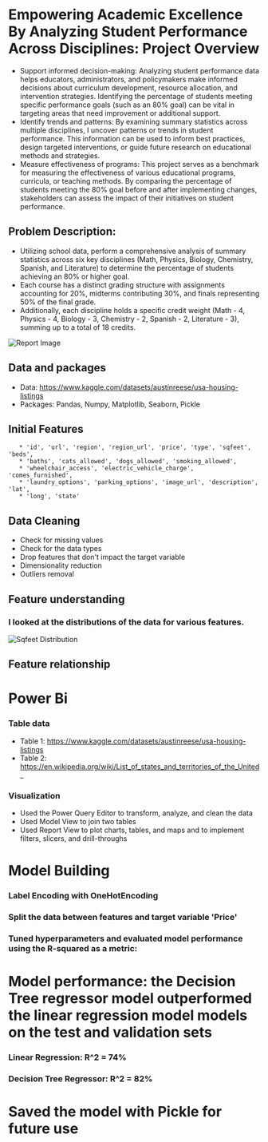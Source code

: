 # Empowering Academic Excellence By Analyzing Student Performance Across Disciplines: Project Overview
* Support informed decision-making: Analyzing student performance data helps educators, administrators, and policymakers make informed decisions about curriculum development, resource allocation, and intervention strategies. Identifying the percentage of students meeting specific performance goals (such as an 80% goal) can be vital in targeting areas that need improvement or additional support.
* Identify trends and patterns: By examining summary statistics across multiple disciplines, I uncover patterns or trends in student performance. This information can be used to inform best practices, design targeted interventions, or guide future research on educational methods and strategies.
* Measure effectiveness of programs: This project serves as a benchmark for measuring the effectiveness of various educational programs, curricula, or teaching methods. By comparing the percentage of students meeting the 80% goal before and after implementing changes, stakeholders can assess the impact of their initiatives on student performance.


## Problem Description:
* Utilizing school data, perform a comprehensive analysis of summary statistics across six key disciplines (Math, Physics, Biology, Chemistry, Spanish, and Literature) to determine the percentage of students achieving an 80% or higher goal. 
* Each course has a distinct grading structure with assignments accounting for 20%, midterms contributing 30%, and finals representing 50% of the final grade. 
* Additionally, each discipline holds a specific credit weight (Math - 4, Physics - 4, Biology - 3, Chemistry - 2, Spanish - 2, Literature - 3), summing up to a total of 18 credits.






 ![Report Image](report_image.png)

## Data and packages
* Data: https://www.kaggle.com/datasets/austinreese/usa-housing-listings
* Packages: Pandas, Numpy, Matplotlib, Seaborn, Pickle

## Initial Features
       * 'id', 'url', 'region', 'region_url', 'price', 'type', 'sqfeet', 'beds',
       * 'baths', 'cats_allowed', 'dogs_allowed', 'smoking_allowed',
       * 'wheelchair_access', 'electric_vehicle_charge', 'comes_furnished',
       * 'laundry_options', 'parking_options', 'image_url', 'description', 'lat',
       * 'long', 'state'
       
 ## Data Cleaning
 * Check for missing values
 * Check for the data types
 * Drop features that don't impact the target variable
 * Dimensionality reduction
 * Outliers removal
 

## Feature understanding
### I looked at the distributions of the data for various features.

  ![Sqfeet Distribution](sqfeet_distribution.png)

  
  
## Feature relationship
# Power Bi
### Table data
* Table 1: https://www.kaggle.com/datasets/austinreese/usa-housing-listings
* Table 2: https://en.wikipedia.org/wiki/List_of_states_and_territories_of_the_United_
### Visualization
* Used the Power Query Editor to transform, analyze, and clean the data
* Used Model View to join two tables
* Used Report View to plot charts, tables, and maps and to implement filters, slicers, and drill-throughs 
  
 
 # Model Building
 ### Label Encoding with OneHotEncoding
 ### Split the data between features and target variable 'Price'
 ### Tuned hyperparameters and evaluated model performance using the R-squared as a metric:
 
 
 # Model performance: the Decision Tree regressor model outperformed the linear regression model models on the test and validation sets
 ### Linear Regression:  R^2 = 74%
 ### Decision Tree Regressor: R^2 = 82%
 
 
 # Saved the model with Pickle for future use
